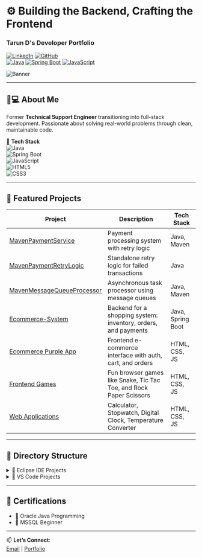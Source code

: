 # ⚙️ Building the Backend, Crafting the Frontend  
### Tarun D's Developer Portfolio  

[![LinkedIn](https://img.shields.io/badge/LinkedIn-Connect-%230077B5)](https://linkedin.com/in/tarun-d-6baa66218) 
[![GitHub](https://img.shields.io/badge/GitHub-Code-%23181717)](https://github.com/TarunD-code)  
[![Java](https://img.shields.io/badge/Java-17-red)](https://github.com/TarunD-code/My-Portfolio/tree/main/Eclipse%20IDE%20Projects)
[![Spring Boot](https://img.shields.io/badge/Spring_Boot-3.1-green)](https://spring.io/)
[![JavaScript](https://img.shields.io/badge/JavaScript-ES6+-yellow)](https://github.com/TarunD-code/My-Portfolio/tree/main/VS%20Code%20Projects)

![Banner](./assets/banner.png)

---

## 👨💻 About Me  

Former **Technical Support Engineer** transitioning into full-stack development. Passionate about solving real-world problems through clean, maintainable code.

🔧 **Tech Stack**  
![Java](https://img.shields.io/badge/Java-17-red)  
![Spring Boot](https://img.shields.io/badge/Spring_Boot-3.1-green)  
![JavaScript](https://img.shields.io/badge/JavaScript-ES6+-yellow)  
![HTML5](https://img.shields.io/badge/HTML5-E34F26?logo=html5&logoColor=white)  
![CSS3](https://img.shields.io/badge/CSS3-1572B6?logo=css3&logoColor=white)  

---

## 🚀 Featured Projects  

| Project | Description | Tech Stack |  
|--------|-------------|------------|  
| [MavenPaymentService](./Eclipse%20IDE%20Projects/Maven%20Projects/MavenPaymentService) | Payment processing system with retry logic | Java, Maven |  
| [MavenPaymentRetryLogic](./Eclipse%20IDE%20Projects/Maven%20Projects/MavenPaymentRetryLogic) | Standalone retry logic for failed transactions | Java |  
| [MavenMessageQueueProcessor](./Eclipse%20IDE%20Projects/Maven%20Projects/MavenMessageQueueProcessor) | Asynchronous task processor using message queues | Java, Maven |  
| [Ecommerce-System](./Eclipse%20IDE%20Projects/Maven%20Projects/ecommerce-system) | Backend for a shopping system: inventory, orders, and payments | Java, Spring Boot |  
| [Ecommerce Purple App](./VS%20Code%20Projects/Ecommerce-Purple%20App) | Frontend e-commerce interface with auth, cart, and orders | HTML, CSS, JS |  
| [Frontend Games](./VS%20Code%20Projects/Frontend%20Games) | Fun browser games like Snake, Tic Tac Toe, and Rock Paper Scissors | HTML, CSS, JS |  
| [Web Applications](./VS%20Code%20Projects/Web%20applications) | Calculator, Stopwatch, Digital Clock, Temperature Converter | HTML, CSS, JS |  

---

## 📂 Directory Structure

<details>
  <summary>📁 Eclipse IDE Projects</summary>

  <details>
    <summary>📁 Maven Projects</summary>

  - 📁 MavenMessageQueueProcessor  
  - 📁 MavenPaymentRetryLogic  
  - 📁 MavenPaymentService  
  - 📁 ecommerce-system  

  </details>
</details>

<details>
  <summary>📁 VS Code Projects</summary>

  - 📁 Ecommerce-Purple App  
  - 📁 Frontend Games  
  - 📁 Web applications  

</details>



---

## 📌 Certifications  
- 🏅 Oracle Java Programming  
- 📜 MSSQL Beginner  

---

📫 **Let’s Connect**:  
[Email](mailto:tarungjsheela@gmail.com) | [Portfolio](https://tarund-code.github.io)



